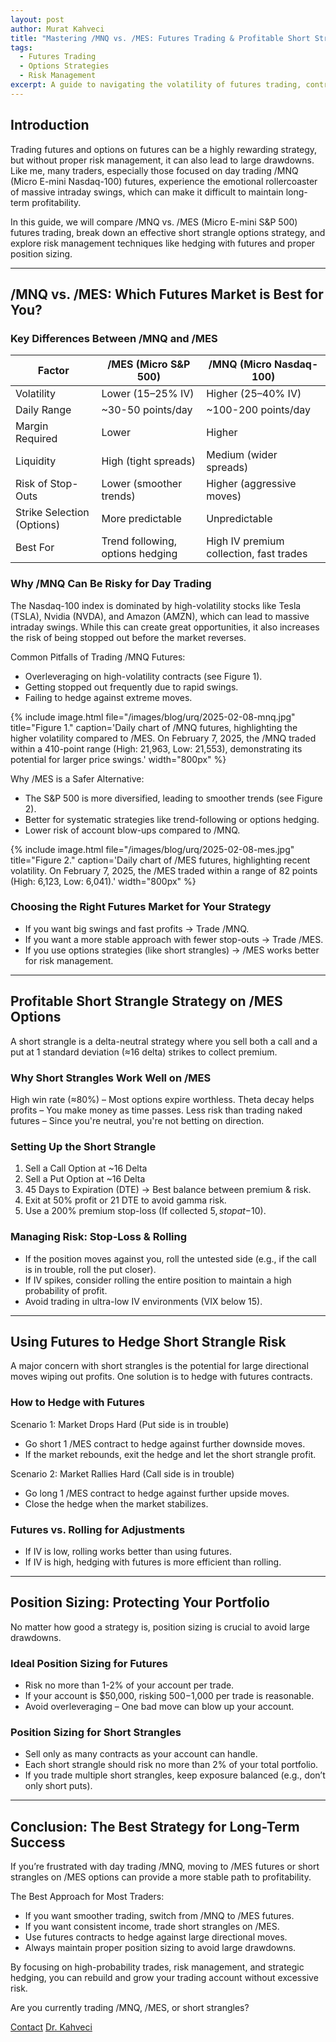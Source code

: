 ```yaml
---
layout: post
author: Murat Kahveci
title: "Mastering /MNQ vs. /MES: Futures Trading & Profitable Short Strangle Strategies with Risk Management"
tags:
  - Futures Trading
  - Options Strategies
  - Risk Management
excerpt: A guide to navigating the volatility of futures trading, contrasting /MNQ and /MES, and detailing a profitable short strangle options strategy with essential risk management techniques.
---
```


## Introduction

Trading futures and options on futures can be a highly rewarding strategy, but without proper risk management, it can also lead to large drawdowns. Like me, many traders, especially those focused on day trading /MNQ (Micro E-mini Nasdaq-100) futures, experience the emotional rollercoaster of massive intraday swings, which can make it difficult to maintain long-term profitability. 

In this guide, we will compare /MNQ vs. /MES (Micro E-mini S&P 500) futures trading, break down an effective short strangle options strategy, and explore risk management techniques like hedging with futures and proper position sizing.

---

## /MNQ vs. /MES: Which Futures Market is Best for You?

### Key Differences Between /MNQ and /MES

| Factor | /MES (Micro S&P 500) | /MNQ (Micro Nasdaq-100) |
|---|---|---|
| Volatility | Lower (15–25% IV) | Higher (25–40% IV) |
| Daily Range | ~30-50 points/day | ~100-200 points/day |
| Margin Required | Lower | Higher |
| Liquidity | High (tight spreads) | Medium (wider spreads) |
| Risk of Stop-Outs | Lower (smoother trends) | Higher (aggressive moves) |
| Strike Selection (Options) | More predictable | Unpredictable |
| Best For | Trend following, options hedging | High IV premium collection, fast trades |

### Why /MNQ Can Be Risky for Day Trading
The Nasdaq-100 index is dominated by high-volatility stocks like Tesla (TSLA), Nvidia (NVDA), and Amazon (AMZN), which can lead to massive intraday swings. While this can create great opportunities, it also increases the risk of being stopped out before the market reverses.

Common Pitfalls of Trading /MNQ Futures:
- Overleveraging on high-volatility contracts (see Figure 1).
- Getting stopped out frequently due to rapid swings.
- Failing to hedge against extreme moves.

{% include image.html
file="/images/blog/urq/2025-02-08-mnq.jpg"
title="Figure 1."
caption='Daily chart of /MNQ futures, highlighting the higher volatility compared to /MES. On February 7, 2025, the /MNQ traded within a 410-point range (High: 21,963, Low: 21,553), demonstrating its potential for larger price swings.'
width="800px"
%}

Why /MES is a Safer Alternative:
- The S&P 500 is more diversified, leading to smoother trends (see Figure 2).
- Better for systematic strategies like trend-following or options hedging.
- Lower risk of account blow-ups compared to /MNQ.

{% include image.html
file="/images/blog/urq/2025-02-08-mes.jpg"
title="Figure 2."
caption='Daily chart of /MES futures, highlighting recent volatility. On February 7, 2025, the /MES traded within a range of 82 points (High: 6,123, Low: 6,041).'
width="800px"
%}

### Choosing the Right Futures Market for Your Strategy
- If you want big swings and fast profits → Trade /MNQ.
- If you want a more stable approach with fewer stop-outs → Trade /MES.
- If you use options strategies (like short strangles) → /MES works better for risk management.

---

## Profitable Short Strangle Strategy on /MES Options

A short strangle is a delta-neutral strategy where you sell both a call and a put at 1 standard deviation (≈16 delta) strikes to collect premium.

### Why Short Strangles Work Well on /MES
High win rate (≈80%) – Most options expire worthless.
Theta decay helps profits – You make money as time passes.
Less risk than trading naked futures – Since you're neutral, you're not betting on direction.

### Setting Up the Short Strangle
1. Sell a Call Option at ~16 Delta
2. Sell a Put Option at ~16 Delta
3. 45 Days to Expiration (DTE) → Best balance between premium & risk.
4. Exit at 50% profit or 21 DTE to avoid gamma risk.
5. Use a 200% premium stop-loss (If collected $5, stop at -$10).

### Managing Risk: Stop-Loss & Rolling
- If the position moves against you, roll the untested side (e.g., if the call is in trouble, roll the put closer).
- If IV spikes, consider rolling the entire position to maintain a high probability of profit.
- Avoid trading in ultra-low IV environments (VIX below 15).

---

## Using Futures to Hedge Short Strangle Risk

A major concern with short strangles is the potential for large directional moves wiping out profits. One solution is to hedge with futures contracts.

### How to Hedge with Futures
Scenario 1: Market Drops Hard (Put side is in trouble)
- Go short 1 /MES contract to hedge against further downside moves.
- If the market rebounds, exit the hedge and let the short strangle profit.

Scenario 2: Market Rallies Hard (Call side is in trouble)
- Go long 1 /MES contract to hedge against further upside moves.
- Close the hedge when the market stabilizes.

### Futures vs. Rolling for Adjustments
- If IV is low, rolling works better than using futures.
- If IV is high, hedging with futures is more efficient than rolling.

---

## Position Sizing: Protecting Your Portfolio

No matter how good a strategy is, position sizing is crucial to avoid large drawdowns.

### Ideal Position Sizing for Futures
- Risk no more than 1-2% of your account per trade.
- If your account is $50,000, risking $500-$1,000 per trade is reasonable.
- Avoid overleveraging – One bad move can blow up your account.

### Position Sizing for Short Strangles
- Sell only as many contracts as your account can handle.
- Each short strangle should risk no more than 2% of your total portfolio.
- If you trade multiple short strangles, keep exposure balanced (e.g., don’t only short puts).

---

## Conclusion: The Best Strategy for Long-Term Success

If you’re frustrated with day trading /MNQ, moving to /MES futures or short strangles on /MES options can provide a more stable path to profitability.

The Best Approach for Most Traders:
- If you want smoother trading, switch from /MNQ to /MES futures.
- If you want consistent income, trade short strangles on /MES.
- Use futures contracts to hedge against large directional moves.
- Always maintain proper position sizing to avoid large drawdowns.

By focusing on high-probability trades, risk management, and strategic hedging, you can rebuild and grow your trading account without excessive risk.

Are you currently trading /MNQ, /MES, or short strangles?

<a href="/contact" class="btn btn-outline-primary"><i class="fas fa-envelope"></i> Contact</a>
<a href="/murat" class="btn btn-outline-secondary"><i class="fas fa-user-graduate"></i> Dr. Kahveci</a>